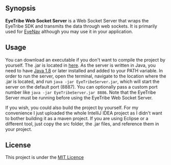 ## Synopsis

**EyeTribe Web Socket Server** is a Web Socket Server that wraps the EyeTribe SDK and transmits the data through web sockets. It is primarily used for [EyeNav](https://github.com/sradevski/eyenav) although you may use it in your application.

## Usage

You can download an executable if you don't want to compile the project by yourself. The .jar is located in [here](out/artifacts/EyeTribeServer_jar/).
As the server is written in Java, you need to have [Java 1.8](https://java.com/en/download/) or later installed and added to your PATH variable. In order to run the server, open the terminal, navigate to the location where the .jar is located, and run `java -jar EyeTribeServer.jar`, which will start the server on the default port (8887). You can optionally pass a custom port number like `java -jar EyeTribeServer.jar 8886`. Note that the EyeTribe Server must be running before using the EyeTribe Web Socket Server.


If you wish, you could also build the project by yourself. For my convenience I just uploaded the whole IntelliJ IDEA project as I didn't want to bother building it as a maven project. If you are using Eclipse or a different tool, just copy the src folder, the .jar files, and reference them in your project.

## License

This project is under the [MIT Licence](LICENSE)
